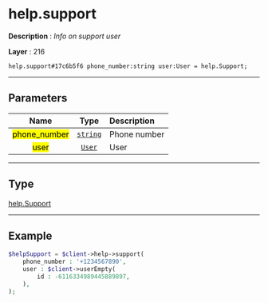 # help.support

**Description** : *Info on support user*

**Layer** : 216

```tl
help.support#17c6b5f6 phone_number:string user:User = help.Support;
```

---

## Parameters

| Name | Type | Description |
| :---: | :---: | :--- |
| <mark>phone_number</mark> | [`string`](type/string) | Phone number |
| <mark>user</mark> | [`User`](type/User) | User |

---

## Type

[help.Support](type/help.Support)

---

## Example

```php
$helpSupport = $client->help->support(
	phone_number : '+1234567890',
	user : $client->userEmpty(
		id : -6116334989445889897,
	),
);
```
